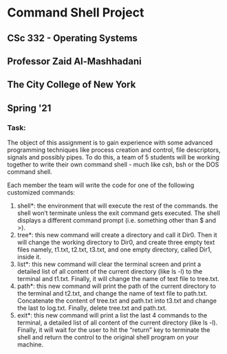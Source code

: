 # Command Shell Project

## CSc 332 - Operating Systems  
## Professor Zaid Al-Mashhadani  
## The City College of New York  
## Spring '21  

### Task:
The object of this assignment is to gain experience with some advanced programming techniques like process creation and control, file descriptors, signals and possibly pipes. To do this, a team of 5 students will be working together to write their own command shell - much like csh, bsh or the DOS command shell.

Each member the team will write the code for one of the following customized commands:

1. shell*: the environment that will execute the rest of the commands. the shell won’t terminate unless the exit command gets executed. The shell displays a different command prompt (i.e. something other than $ and >).
3. tree*: this new command will create a directory and call it Dir0. Then it will change the working directory to Dir0, and create three empty text files namely, t1.txt, t2.txt, t3.txt, and one empty directory, called Dir1, inside it.
4. list*: this new command will clear the terminal screen and print a detailed list of all content of the current directory (like ls -l) to the terminal and t1.txt. Finally, it will change the name of text file to tree.txt.
5. path*: this new command will print the path of the current directory to the terminal and t2.txt, and change the name of text file to path.txt. Concatenate the content of tree.txt and path.txt into t3.txt and change the last to log.txt. Finally, delete tree.txt and path.txt.
6. exit*: this new command will print a list the last 4 commands to the terminal, a detailed list of all content of the current directory (like ls -l). Finally, it will wait for the user to hit the “return” key to terminate the shell and return the control to the original shell program on your machine.
